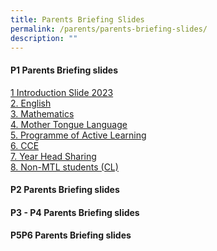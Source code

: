 ```yaml
---
title: Parents Briefing Slides
permalink: /parents/parents-briefing-slides/
description: ""
---
```

#### **P1 Parents Briefing slides**
[1 Introduction Slide 2023](/files/Parents%20Briefing%20Slides/1Parents%20Briefing%202023_Principal.pdf) <br>
[2. English](/files/Parents%20Briefing%20Slides/2Parents%20Briefing%202023_English.pdf) <br>
[3. Mathematics](/files/Parents%20Briefing%20Slides/3Parents%20Briefing%20P1%202023_Mathematics.pdf)<br>
[4. Mother Tongue Language](/files/Parents%20Briefing%20Slides/5Parents%20Briefing%20for%20P1%20Parents%202023_PAM_PAL_ALP%20%20-%20%20Compatibility%20Mode.pdf) <br>
[5. Programme of Active Learning](/files/ESPS%20Uniform%20Info%20Sheet%20for%20Acad%20Year%202023%20final.pdf)<br>
[6. CCE](/files/Form%204-CHGE.pdf) <br>
[7. Year Head Sharing](/files/Parents%20Briefing%20Slides/7Parents%20Briefing_non%20Chinese.pdf)<br>
[8. Non-MTL students (CL)](/files/Parents%20Briefing%20Slides/8Year%20Head%20Sharing.pdf) <br>

#### **P2 Parents Briefing slides**




#### **P3 - P4 Parents Briefing slides**




#### **P5P6 Parents Briefing slides**